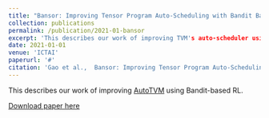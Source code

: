 ```yaml
---
title: "Bansor: Improving Tensor Program Auto-Scheduling with Bandit Based Reinforcement Learning"
collection: publications
permalink: /publication/2021-01-bansor
excerpt: 'This describes our work of improving TVM's auto-scheduler using Bandit-based RL.'
date: 2021-01-01
venue: 'ICTAI'
paperurl: '#'
citation: 'Gao et al.,  Bansor: Improving Tensor Program Auto-Scheduling with Bandit Based Reinforcement Learning'
---
```


This describes our work of improving [AutoTVM](https://tvm.apache.org/) using Bandit-based RL.

[Download paper here](/files/bansor_ictai.pdf)
